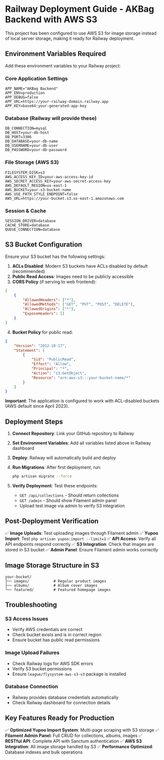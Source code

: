 # Railway Deployment Guide - AKBag Backend with AWS S3

This project has been configured to use AWS S3 for image storage instead of local server storage, making it ready for Railway deployment.

## Environment Variables Required

Add these environment variables to your Railway project:

### Core Application Settings
```
APP_NAME="AKBag Backend"
APP_ENV=production
APP_DEBUG=false
APP_URL=https://your-railway-domain.railway.app
APP_KEY=base64:your-generated-app-key
```

### Database (Railway will provide these)
```
DB_CONNECTION=mysql
DB_HOST=your-db-host
DB_PORT=3306
DB_DATABASE=your-db-name
DB_USERNAME=your-db-user
DB_PASSWORD=your-db-password
```

### File Storage (AWS S3)
```
FILESYSTEM_DISK=s3
AWS_ACCESS_KEY_ID=your-aws-access-key-id
AWS_SECRET_ACCESS_KEY=your-aws-secret-access-key
AWS_DEFAULT_REGION=us-east-1
AWS_BUCKET=your-s3-bucket-name
AWS_USE_PATH_STYLE_ENDPOINT=false
AWS_URL=https://your-bucket.s3.us-east-1.amazonaws.com
```

### Session & Cache
```
SESSION_DRIVER=database
CACHE_STORE=database
QUEUE_CONNECTION=database
```

## S3 Bucket Configuration

Ensure your S3 bucket has the following settings:

1. **ACLs Disabled**: Modern S3 buckets have ACLs disabled by default (recommended)
2. **Public Read Access**: Images need to be publicly accessible
3. **CORS Policy** (if serving to web frontend):
```json
[
    {
        "AllowedHeaders": ["*"],
        "AllowedMethods": ["GET", "PUT", "POST", "DELETE"],
        "AllowedOrigins": ["*"],
        "ExposeHeaders": []
    }
]
```

4. **Bucket Policy** for public read:
```json
{
    "Version": "2012-10-17",
    "Statement": [
        {
            "Sid": "PublicRead",
            "Effect": "Allow",
            "Principal": "*",
            "Action": "s3:GetObject",
            "Resource": "arn:aws:s3:::your-bucket-name/*"
        }
    ]
}
```

**Important**: The application is configured to work with ACL-disabled buckets (AWS default since April 2023).

## Deployment Steps

1. **Connect Repository**: Link your GitHub repository to Railway

2. **Set Environment Variables**: Add all variables listed above in Railway dashboard

3. **Deploy**: Railway will automatically build and deploy

4. **Run Migrations**: After first deployment, run:
   ```bash
   php artisan migrate --force
   ```

5. **Verify Deployment**: Test these endpoints:
   - `GET /api/collections` - Should return collections
   - `GET /admin` - Should show Filament admin panel
   - Upload test image via admin to verify S3 integration

## Post-Deployment Verification

✅ **Image Uploads**: Test uploading images through Filament admin
✅ **Yupoo Import**: Test `php artisan yupoo:import --limit=1`
✅ **API Access**: Verify all API endpoints respond correctly
✅ **S3 Integration**: Check that images are stored in S3 bucket
✅ **Admin Panel**: Ensure Filament admin works correctly

## Image Storage Structure in S3

```
your-bucket/
├── images/           # Regular product images
├── albums/           # Album cover images  
└── featured/         # Featured homepage images
```

## Troubleshooting

### S3 Access Issues
- Verify AWS credentials are correct
- Check bucket exists and is in correct region
- Ensure bucket has public read permissions

### Image Upload Failures
- Check Railway logs for AWS SDK errors
- Verify S3 bucket permissions
- Ensure `league/flysystem-aws-s3-v3` package is installed

### Database Connection
- Railway provides database credentials automatically
- Check Railway dashboard for connection details

## Key Features Ready for Production

✅ **Optimized Yupoo Import System**: Multi-page scraping with S3 storage
✅ **Filament Admin Panel**: Full CRUD for collections, albums, images
✅ **RESTful API**: Complete API with Sanctum authentication
✅ **AWS S3 Integration**: All image storage handled by S3
✅ **Performance Optimized**: Database indexes and bulk operations